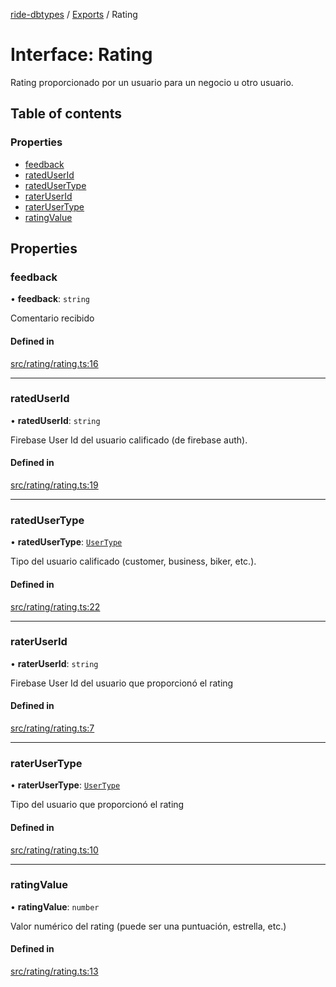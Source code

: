 [ride-dbtypes](../README.md) / [Exports](../modules.md) / Rating

# Interface: Rating

Rating proporcionado por un usuario para un negocio u otro usuario.

## Table of contents

### Properties

- [feedback](Rating.md#feedback)
- [ratedUserId](Rating.md#rateduserid)
- [ratedUserType](Rating.md#ratedusertype)
- [raterUserId](Rating.md#rateruserid)
- [raterUserType](Rating.md#raterusertype)
- [ratingValue](Rating.md#ratingvalue)

## Properties

### feedback

• **feedback**: `string`

Comentario recibido

#### Defined in

[src/rating/rating.ts:16](https://github.com/gatitolabs/ride-dbtypes/blob/feb355c/src/rating/rating.ts#L16)

___

### ratedUserId

• **ratedUserId**: `string`

Firebase User Id del usuario calificado (de firebase auth).

#### Defined in

[src/rating/rating.ts:19](https://github.com/gatitolabs/ride-dbtypes/blob/feb355c/src/rating/rating.ts#L19)

___

### ratedUserType

• **ratedUserType**: [`UserType`](../modules.md#usertype)

Tipo del usuario calificado (customer, business, biker, etc.).

#### Defined in

[src/rating/rating.ts:22](https://github.com/gatitolabs/ride-dbtypes/blob/feb355c/src/rating/rating.ts#L22)

___

### raterUserId

• **raterUserId**: `string`

Firebase User Id del usuario que proporcionó el rating

#### Defined in

[src/rating/rating.ts:7](https://github.com/gatitolabs/ride-dbtypes/blob/feb355c/src/rating/rating.ts#L7)

___

### raterUserType

• **raterUserType**: [`UserType`](../modules.md#usertype)

Tipo del usuario que proporcionó el rating

#### Defined in

[src/rating/rating.ts:10](https://github.com/gatitolabs/ride-dbtypes/blob/feb355c/src/rating/rating.ts#L10)

___

### ratingValue

• **ratingValue**: `number`

Valor numérico del rating (puede ser una puntuación, estrella, etc.)

#### Defined in

[src/rating/rating.ts:13](https://github.com/gatitolabs/ride-dbtypes/blob/feb355c/src/rating/rating.ts#L13)
